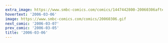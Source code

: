 ```yaml
---
extra_image: https://www.smbc-comics.com/comics/1447442800-20060306after.png
hovertext: '2006-03-06'
image: https://www.smbc-comics.com/comics/20060306.gif
next_comic: '2006-03-07'
prev_comic: '2006-03-05'
title: '2006-03-06'
---
```


